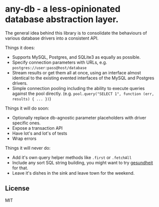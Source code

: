 # any-db - a less-opinionated database abstraction layer.

The general idea behind this library is to consolidate the behaviours of various
database drivers into a consistent API.

Things it does:

 * Supports MySQL, Postgres, and SQLite3 as equally as possible.
 * Specify connection parameters with URLs, e.g. `postgres://user:pass@host/database`
 * Stream results or get them all at once, using an interface almost identical
	 to the existing evented interfaces of the MySQL and Postgres drivers.
 * Simple connection pooling including the ability to execute queries against
	 the pool directly. (e.g. `pool.query("SELECT 1", function (err, results) { ... })`)

Things it will do soon:

 * Optionally replace db-agnostic parameter placeholders with driver specific ones.
 * Expose a transaction API
 * Have lot's and lot's of tests
 * Wrap errors

Things it will never do:

 * Add it's own query helper methods like `.first` or `.fetchAll`
 * Include any sort SQL string building, you might want to try
	 [gesundheit](https://github.com/BetSmartMedia/gesundheit) for that.
 * Leave it's dishes in the sink and leave town for the weekend.

## License

MIT
